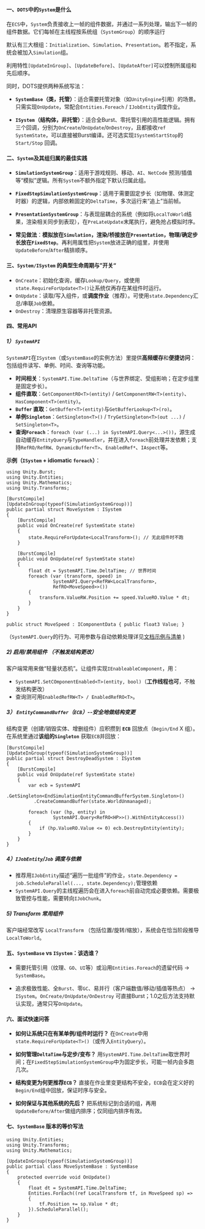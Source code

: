 #### 一、`DOTS`中的`System`是什么

在`ECS`中，`System`负责接收上一帧的组件数据，并通过一系列处理，输出下一帧的组件数据。它们每帧在主线程按系统组（`SystemGroup`）的顺序运行

默认有三大根组：`Initialization`、`Simulation`、`Presentation`。若不指定，系统会被加入`Simulation`组。

利用特性`[UpdateInGroup]`、`[UpdateBefore]`、`[UpdateAfter]`可以控制所属组和先后顺序。

同时，DOTS提供两种系统写法：

- **`SystemBase`（类，托管）**：适合需要托管对象（如`UnityEngine`引用）的场景。只需实现`OnUpdate`，常配合`Entities.Foreach` / `IJobEntity`调度作业。

- **`ISystem`（结构体，非托管）**：适合全Burst、零托管引用的高性能逻辑。拥有三个回调，分别为`OnCreate`/`OnUpdate`/`OnDestroy`，且都接收`ref SystemState`，可以直接被Burst编译。还可选实现`ISystemStartStop`的 `Start/Stop` 回调。

#### 二、`System`及其组归属的最佳实践

- **`SimulationSystemGroup`**：适用于游戏规则、移动、`AI`、`NetCode` 预测/插值等“模拟”逻辑。所有`System`不额外指定下默认归属此组。

- **`FixedStepSimulationSystemGroup`**：适用于需要固定步长（如物理、体测定时器）的逻辑，内部依赖固定的`DeltaTime`，多次运行来“追上”当前帧。

- **`PresentationSystemGroup`**：与表现层耦合的系统（例如将`LocalToWorld`结果，渲染相关同步到表现），在`PreLateUpdate`末尾执行，避免抢占模拟时序。

- **常见做法**：**模拟放在`Simulation`，渲染/桥接放在`Presentation`，物理/确定步长放在`FixedStep`**。再利用属性把`System`放进正确的组里，并使用`UpdateBefore`/`After`精排顺序。

#### 三、`System/ISystem` 的典型生命周期与”开关“

- `OnCreate`：初始化查询，缓存`Lookup/Query`，或使用`state.RequireForUpdate<T>()`让系统仅再存在某组件时运行。
- `OnUpdate`：读取/写入组件，或**调度作业**（推荐）。可使用`state.Dependency`汇总/串联`Job`依赖。
- `OnDestroy`：清理原生容器等非托管资源。

#### 四、常用API

##### 1） `SystemAPI`
`SystemAPI`在`ISystem`（或`SystemBase`的实例方法）里提供**高频缓存**和**便捷访问**：包括组件读写、单例、时间、查询等功能。
- **时间相关**：`SystemAPI.Time.DeltaTime`（与世界绑定、受组影响；在定步组里是固定步长）。
- **组件直取**：`GetComponentRO<T>(entity)` / `GetComponentRW<T>(entity)`、`HasComponent<T>(entity)`。
- **`Buffer` 直取**：`GetBuffer<T>(entity)`与`GetBufferLookup<T>(ro)`。
- **单例`Singleton`**：`GetSingleton<T>()` / `TryGetSingleton<T>(out ...)` / `SetSingleton<T>`。
- **查询`Foreach`**：`foreach (var (...) in SystemAPI.Query<...>())`，源生成自动缓存`EntityQuery`与`TypeHandler`，并在进入`foreach`前处理并发依赖；支持`RefRO/RefRW`、`DynamicBuffer<T>`、`EnabledRef*`、`IAspect`等。

**示例（`ISystem` + idiomatic `foreach`）**：
```
using Unity.Burst;
using Unity.Entities;
using Unity.Mathematics;
using Unity.Transforms;

[BurstCompile]
[UpdateInGroup(typeof(SimulationSystemGroup))]
public partial struct MoveSystem : ISystem
{
    [BurstCompile]
    public void OnCreate(ref SystemState state)
    {
        state.RequireForUpdate<LocalTransform>(); // 无此组件时不跑
    }

    [BurstCompile]
    public void OnUpdate(ref SystemState state)
    {
        float dt = SystemAPI.Time.DeltaTime; // 世界时间
        foreach (var (transform, speed) in
                 SystemAPI.Query<RefRW<LocalTransform>, 
                 RefRO<MoveSpeed>>())
        {
            transform.ValueRW.Position += speed.ValueRO.Value * dt;
        }
    }
}

public struct MoveSpeed : IComponentData { public float3 Value; }
```
（`SystemAPI.Query`的行为、可用参数与自动依赖处理详见[文档示例与清单](https://docs.unity.cn/Packages/com.unity.entities%401.0/manual/systems-systemapi-query.html) )

##### 2) 启用/禁用组件 （不触发结构更改）

客户端常用来做“轻量状态机”。让组件实现`IEnableableComponent`，用：
- `SystemAPI.SetCOmponentEnabled<T>(entity, bool)`（**工作线程也可**，不触发结构更改）
- 查询测可用`EnabledRefRW<T> / EnabledRefRO<T>`。

##### 3） `EntityCommandBuffer`（`ECB`）--安全地做结构变更

结构变更（创建/销毁实体、增删组件）应积攒到 **`ECB`** 回放点（`Begin/End` X 组）。
在系统里通过**该组的`Singleton`** 获取`ECB`并回放：
```
[BurstCompile]
[UpdateInGroup(typeof(SimulationSystemGroup))]
public partial struct DestroyDeadSystem : ISystem
{
    [BurstCompile]
    public void OnUpdate(ref SystemState state)
    {
        var ecb = SystemAPI
          .GetSingleton<EndSimulationEntityCommandBufferSystem.Singleton>()
          .CreateCommandBuffer(state.WorldUnmanaged);

        foreach (var (hp, entity) in 
                 SystemAPI.Query<RefRO<HP>>().WithEntityAccess())
        {
            if (hp.ValueRO.Value <= 0) ecb.DestroyEntity(entity);
        }
    }
}
```

##### 4）`IJobEntity`/`Job` 调度与依赖

- 推荐用`IJobEntity`描述“遍历一批组件”的作业，`state.Dependency = job.ScheduleParallel(..., state.Dependency);`管理依赖
- `SystemAPI.Query`的主线程遍历会在进入`foreach`前自动完成必要依赖。需要极致管控与性能，需要转向`IJobChunk`。

##### 5) Transform 常用组件

客户端经常改写 `LocalTransform` （包括位置/旋转/缩放），系统会在恰当阶段推导`LocalToWorld`。

#### 五、`SystemBase` vs `ISystem`：该选谁？

- 需要托管引用（纹理、`GO`、`UI`等）或沿用`Entities.Foreach`的遗留代码 -> `SystemBase`。

- 追求极致性能、全`Burst`、零`GC`、易并行（客户端数值/移动/插值等热点） -> `ISystem`。`OnCreate/OnUpdate/OnDestroy` 可直接Burst；1.0之后方法支持默认实现，通常只写`OnUpdate`。

#### 六、面试快速问答

- **如何让系统只在有某单例/组件时运行？**
	在`OnCreate`中用`state.RequireForUpdate<T>()`（或传入`EntityQuery`）。

- **如何管理`DeltaTime`与定步/变布？**
	用`SystemAPI.Time.DeltaTime`取世界时间；在`FixedStepSimulationSystemGroup`中为固定步长，可能一帧内会多跑几次。

- **结构变更为何更推荐`ECB`？**
	直接在作业里变更结构不安全，`ECB`会在定义好的`Begin/End`组中回放，保证时序与安全。

- **如何保证与其他系统的先后？**
	把系统标记到合适的组，再用`UpdateBefore/After`做组内排序；仅同组内排序有效。

#### 七、`SystemBase` 版本的等价写法

```
using Unity.Entities;
using Unity.Transforms;
using Unity.Mathematics;

[UpdateInGroup(typeof(SimulationSystemGroup))]
public partial class MoveSystemBase : SystemBase
{
    protected override void OnUpdate()
    {
        float dt = SystemAPI.Time.DeltaTime;
        Entities.ForEach((ref LocalTransform tf, in MoveSpeed sp) =>
        {
            tf.Position += sp.Value * dt;
        }).ScheduleParallel();
    }
}

```